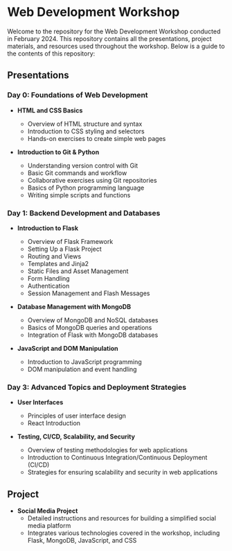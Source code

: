 # Web Development Workshop 

Welcome to the repository for the Web Development Workshop conducted in February 2024. This repository contains all the presentations, project materials, and resources used throughout the workshop. Below is a guide to the contents of this repository:

## Presentations

### Day 0: Foundations of Web Development
- **HTML and CSS Basics**
  - Overview of HTML structure and syntax
  - Introduction to CSS styling and selectors
  - Hands-on exercises to create simple web pages

- **Introduction to Git & Python**
  - Understanding version control with Git
  - Basic Git commands and workflow
  - Collaborative exercises using Git repositories
  - Basics of Python programming language
  - Writing simple scripts and functions

### Day 1: Backend Development and Databases
- **Introduction to Flask**
  - Overview of Flask Framework
  - Setting Up a Flask Project
  - Routing and Views
  - Templates and Jinja2
  - Static Files and Asset Management
  - Form Handling
  - Authentication
  - Session Management and Flash Messages

- **Database Management with MongoDB**
  - Overview of MongoDB and NoSQL databases
  - Basics of MongoDB queries and operations
  - Integration of Flask with MongoDB databases

- **JavaScript and DOM Manipulation**
  - Introduction to JavaScript programming
  - DOM manipulation and event handling

### Day 3: Advanced Topics and Deployment Strategies
- **User Interfaces**
  - Principles of user interface design
  - React Introduction

- **Testing, CI/CD, Scalability, and Security**
  - Overview of testing methodologies for web applications
  - Introduction to Continuous Integration/Continuous Deployment (CI/CD)
  - Strategies for ensuring scalability and security in web applications

## Project
- **Social Media Project**
  - Detailed instructions and resources for building a simplified social media platform
  - Integrates various technologies covered in the workshop, including Flask, MongoDB, JavaScript, and CSS
